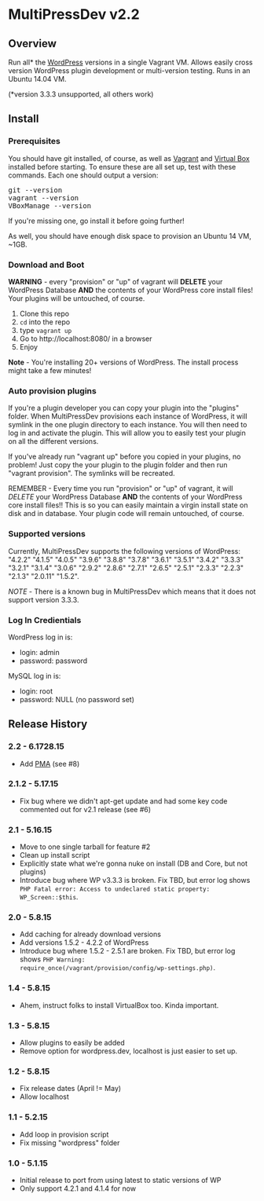 # MultiPressDev v2.2

## Overview

Run all* the [WordPress](https://wordpress.org) versions in a single
Vagrant VM. Allows easily cross version WordPress plugin development or
multi-version testing.  Runs in an Ubuntu 14.04 VM.

(*version 3.3.3 unsupported, all others work)

## Install

### Prerequisites

You should have git installed, of course, as well as
[Vagrant](https://www.vagrantup.com/) and [Virtual Box](https://www.virtualbox.org/) installed
before starting. To ensure these are all set up, test with these commands.  Each one
should output a version:

<pre>git --version
vagrant --version
VBoxManage --version</pre>

If you're missing one, go install it before going further!

As well, you should have enough disk space to provision an Ubuntu 14 VM, ~1GB.

### Download and Boot

**WARNING** - every "provision" or "up" of vagrant will **DELETE** your WordPress
Database **AND** the contents of your WordPress core install files! Your plugins
will be untouched, of course.

1. Clone this repo
1. `cd` into the repo
1. type `vagrant up`
1. Go to http://localhost:8080/ in a browser
1. Enjoy

**Note** - You're installing 20+ versions of WordPress.  The install process might
 take a few minutes!

### Auto provision plugins

If you're a plugin developer you can copy your plugin into the "plugins" folder.  When
MultiPressDev provisions each instance of WordPress, it will symlink in the one plugin
directory to each instance.  You will then need to log in and activate the plugin.  This will
allow you to easily test your plugin on all the different versions.

If you've already run "vagrant up" before you copied in your plugins, no problem!  Just copy
the your plugin to the plugin folder and then run "vagrant provision".  The symlinks will
be recreated.

REMEMBER - Every time you run "provision" or "up" of vagrant, it will *DELETE* your
WordPress Database **AND** the contents of your WordPress core install files!! This is
so you can easily maintain a virgin install state on disk and in database. Your plugin
code will remain untouched, of course.

### Supported versions

Currently, MultiPressDev supports the following versions of WordPress: "4.2.2" "4.1.5" "4.0.5" "3.9.6" "3.8.8" "3.7.8" "3.6.1" "3.5.1" "3.4.2" "3.3.3" "3.2.1" "3.1.4" "3.0.6" "2.9.2" "2.8.6" "2.7.1" "2.6.5" "2.5.1" "2.3.3" "2.2.3" "2.1.3" "2.0.11" "1.5.2".

*NOTE* - There is a known bug in MultiPressDev which means that it does not
support version 3.3.3.

### Log In Credientials

WordPress log in is:
* login: admin
* password: password

MySQL log in is:
* login: root
* password: NULL (no password set)

## Release History

### 2.2 - 6.1728.15
* Add [PMA](http://www.phpmyadmin.net/) (see #8)

### 2.1.2 - 5.17.15
* Fix bug where we didn't apt-get update and had some key code commented out for v2.1 release (see #6)

### 2.1 - 5.16.15
* Move to one single tarball for feature #2
* Clean up install script
* Explicitly state what we're gonna nuke on install (DB and Core, but not plugins)
* Introduce bug where WP v3.3.3 is broken. Fix TBD, but error log shows <code>PHP Fatal error:  Access to undeclared static property: WP_Screen::$this</code>.

### 2.0 - 5.8.15
* Add caching for already download versions
* Add versions 1.5.2 - 4.2.2 of WordPress
* Introduce bug where 1.5.2  - 2.5.1 are broken. Fix TBD, but error log shows <code>PHP Warning:  require_once(/vagrant/provision/config/wp-settings.php)</code>.

### 1.4 - 5.8.15
* Ahem, instruct folks to install VirtualBox too.  Kinda important.

### 1.3 - 5.8.15
* Allow plugins to easily be added
* Remove option for wordpress.dev, localhost is just easier to set up.

### 1.2 - 5.8.15
* Fix release dates (April != May)
* Allow localhost

### 1.1 - 5.2.15
* Add loop in provision script
* Fix missing "wordpress" folder

### 1.0 - 5.1.15
* Initial release to port from using latest to static versions of WP
* Only support 4.2.1 and 4.1.4 for now
